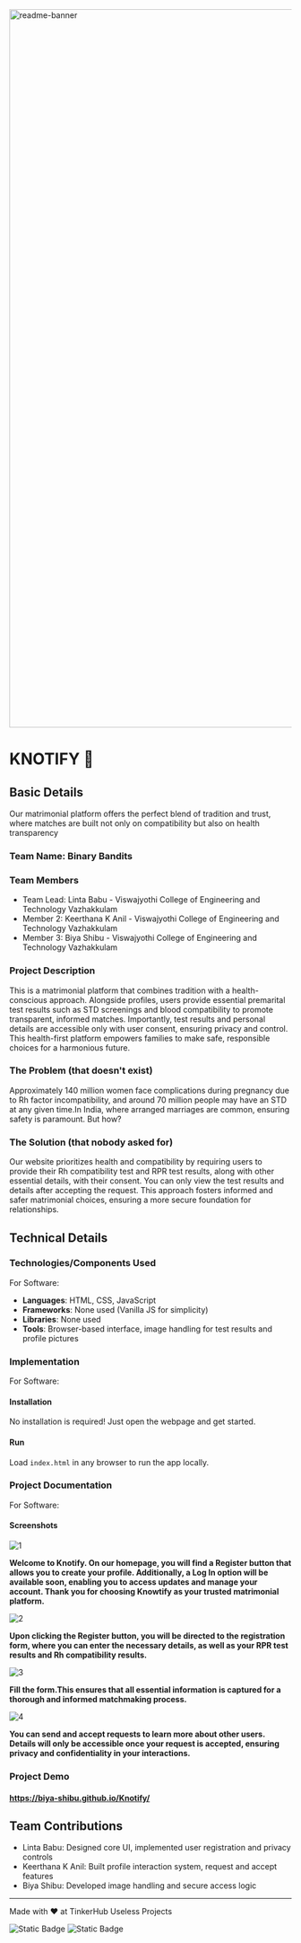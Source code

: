 
<img width="1280" alt="readme-banner" src="https://github.com/user-attachments/assets/35332e92-44cb-425b-9dff-27bcf1023c6c">

# KNOTIFY 🎯

## Basic Details
Our matrimonial platform offers the perfect blend of tradition and trust, where matches are built not only on compatibility but also on health transparency

### Team Name: Binary Bandits

### Team Members
- Team Lead: Linta Babu - Viswajyothi College of Engineering and Technology Vazhakkulam
- Member 2: Keerthana K Anil - Viswajyothi College of Engineering and Technology Vazhakkulam
- Member 3: Biya Shibu - Viswajyothi College of Engineering and Technology Vazhakkulam

### Project Description
This is a matrimonial platform that combines tradition with a health-conscious approach. Alongside profiles, users provide essential premarital test results such as STD screenings and blood compatibility to promote transparent, informed matches. Importantly, test results and personal details are accessible only with user consent, ensuring privacy and control. This health-first platform empowers families to make safe, responsible choices for a harmonious future.
### The Problem (that doesn't exist)
Approximately 140 million women face complications during pregnancy due to Rh factor incompatibility, and around 70 million people may have an STD at any given time.In India, where arranged marriages are common, ensuring safety is paramount. But how?
### The Solution (that nobody asked for)
Our website prioritizes health and compatibility by requiring users to provide their Rh compatibility test and RPR test results, along with other essential details, with their consent. You can only view the test results and details after accepting the request. This approach fosters informed and safer matrimonial choices, ensuring a more secure foundation for relationships.
## Technical Details
### Technologies/Components Used
For Software:
- **Languages**: HTML, CSS, JavaScript
- **Frameworks**: None used (Vanilla JS for simplicity)
- **Libraries**: None used
- **Tools**: Browser-based interface, image handling for test results and profile pictures


### Implementation
For Software:

#### Installation
No installation is required! Just open the webpage and get started.

#### Run
Load `index.html` in any browser to run the app locally.

### Project Documentation
For Software:

#### Screenshots 


![1](https://github.com/user-attachments/assets/c2bbf42b-ca65-4148-80c0-b8a58bda6504)

**Welcome to Knotify. On our homepage, you will find a Register button that allows you to create your profile. Additionally, a Log In option will be available soon, enabling you to access updates and manage your account. Thank you for choosing Knowtify as your trusted matrimonial platform.**

![2](https://github.com/user-attachments/assets/e32055af-2b07-424f-8135-6c1d56f5be86)

**Upon clicking the Register button, you will be directed to the registration form, where you can enter the necessary details, as well as your RPR test results and Rh compatibility results.**

![3](https://github.com/user-attachments/assets/462b49a5-9a13-4747-9b30-5ce8b10ad5ca)

**Fill the form.This ensures that all essential information is captured for a thorough and informed matchmaking process.**

![4](https://github.com/user-attachments/assets/8f59c6e1-957b-4f6a-ae84-6dc38f6a3d7a)

**You can send and accept requests to learn more about other users. Details will only be accessible once your request is accepted, ensuring privacy and confidentiality in your interactions.**



### Project Demo
#### https://biya-shibu.github.io/Knotify/



## Team Contributions
- Linta Babu: Designed core UI, implemented user registration and privacy controls
- Keerthana K Anil: Built profile interaction system, request and accept features
- Biya Shibu: Developed image handling and secure access logic

---
Made with ❤️ at TinkerHub Useless Projects 

![Static Badge](https://img.shields.io/badge/TinkerHub-24?color=%23000000&link=https%3A%2F%2Fwww.tinkerhub.org%2F)
![Static Badge](https://img.shields.io/badge/UselessProject--24-24?link=https%3A%2F%2Fwww.tinkerhub.org%2Fevents%2FQ2Q1TQKX6Q%2FUseless%2520Projects)
